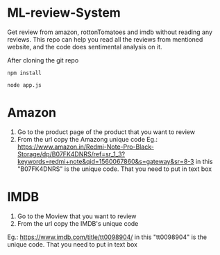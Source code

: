 # ML-review-System
Get review from amazon, rottonTomatoes and imdb without reading any reviews. This repo can help you read all the reviews from mentioned website, and the code does sentimental analysis on it.

After cloning the git repo

```
npm install

node app.js 
```
# Amazon 
1. Go to the product page of the product that you want to review
2. From the url copy the Amazong unique code
Eg.: https://www.amazon.in/Redmi-Note-Pro-Black-Storage/dp/B07FK4DNRS/ref=sr_1_3?keywords=redmi+note&qid=1560067860&s=gateway&sr=8-3
in this "B07FK4DNRS" is the unique code. That you need to put in text box

# IMDB
1. Go to the Moview that you want to review
2. From the url copy the IMDB's unique code

Eg.: https://www.imdb.com/title/tt0098904/
in this "tt0098904" is the unique code. That you need to put in text box

